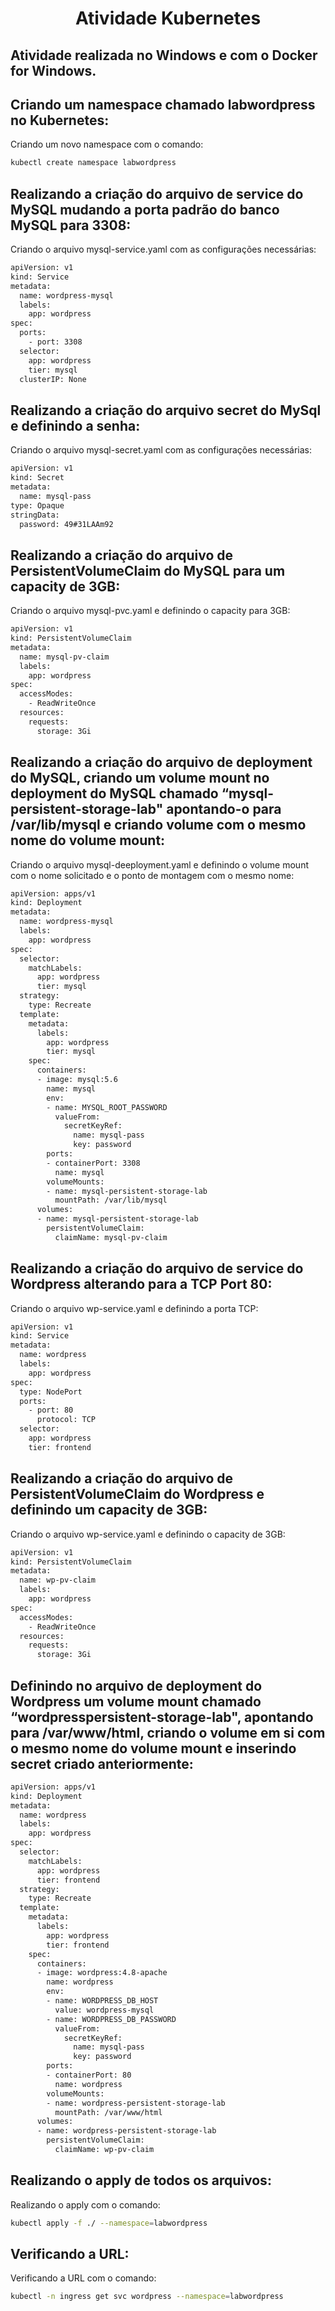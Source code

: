 <h1 align="center"> Atividade Kubernetes </h1>


## Atividade realizada no Windows e com o Docker for Windows.
## Criando um namespace chamado labwordpress no Kubernetes:
Criando um novo namespace com o comando:
```bash
kubectl create namespace labwordpress
```



## Realizando a criação do arquivo de service do MySQL mudando a porta padrão do banco MySQL para 3308:
Criando o arquivo mysql-service.yaml com as configurações necessárias:
```bash
apiVersion: v1
kind: Service
metadata:
  name: wordpress-mysql
  labels:
    app: wordpress
spec:
  ports:
    - port: 3308
  selector:
    app: wordpress
    tier: mysql
  clusterIP: None
```



## Realizando a criação do arquivo secret do MySql e definindo a senha:
Criando o arquivo mysql-secret.yaml com as configurações necessárias:
```bash
apiVersion: v1
kind: Secret
metadata:
  name: mysql-pass
type: Opaque
stringData:
  password: 49#31LAAm92
```



## Realizando a criação do arquivo de PersistentVolumeClaim do MySQL para um capacity de 3GB:
Criando o arquivo mysql-pvc.yaml e definindo o capacity para 3GB:
```bash
apiVersion: v1
kind: PersistentVolumeClaim
metadata:
  name: mysql-pv-claim
  labels:
    app: wordpress
spec:
  accessModes:
    - ReadWriteOnce
  resources:
    requests:
      storage: 3Gi
```



## Realizando a criação do arquivo de deployment do MySQL, criando um volume mount no deployment do MySQL chamado “mysql-persistent-storage-lab" apontando-o para /var/lib/mysql e criando volume com o mesmo nome do volume mount:
Criando o arquivo mysql-deeployment.yaml e definindo o volume mount com o nome solicitado e o ponto de montagem com o mesmo nome:
```bash
apiVersion: apps/v1
kind: Deployment
metadata:
  name: wordpress-mysql
  labels:
    app: wordpress
spec:
  selector:
    matchLabels:
      app: wordpress
      tier: mysql
  strategy:
    type: Recreate
  template:
    metadata:
      labels:
        app: wordpress
        tier: mysql
    spec:
      containers:
      - image: mysql:5.6
        name: mysql
        env:
        - name: MYSQL_ROOT_PASSWORD
          valueFrom:
            secretKeyRef:
              name: mysql-pass
              key: password
        ports:
        - containerPort: 3308
          name: mysql
        volumeMounts:
        - name: mysql-persistent-storage-lab
          mountPath: /var/lib/mysql
      volumes:
      - name: mysql-persistent-storage-lab
        persistentVolumeClaim:
          claimName: mysql-pv-claim
```



## Realizando a criação do arquivo de service do Wordpress alterando para a TCP Port 80:
Criando o arquivo wp-service.yaml e definindo a porta TCP:
```bash
apiVersion: v1
kind: Service
metadata:
  name: wordpress
  labels:
    app: wordpress
spec:
  type: NodePort
  ports:
    - port: 80
      protocol: TCP
  selector:
    app: wordpress
    tier: frontend
```



## Realizando a criação do arquivo de PersistentVolumeClaim do Wordpress e definindo um capacity de 3GB:
Criando o arquivo wp-service.yaml e definindo o capacity de 3GB:
```bash
apiVersion: v1
kind: PersistentVolumeClaim
metadata:
  name: wp-pv-claim
  labels:
    app: wordpress
spec:
  accessModes:
    - ReadWriteOnce
  resources:
    requests:
      storage: 3Gi
```



## Definindo no arquivo de deployment do Wordpress um volume mount chamado “wordpresspersistent-storage-lab", apontando para /var/www/html, criando o volume em si com o mesmo nome do volume mount e inserindo secret criado anteriormente:
```bash
apiVersion: apps/v1
kind: Deployment
metadata:
  name: wordpress
  labels:
    app: wordpress
spec:
  selector:
    matchLabels:
      app: wordpress
      tier: frontend
  strategy:
    type: Recreate
  template:
    metadata:
      labels:
        app: wordpress
        tier: frontend
    spec:
      containers:
      - image: wordpress:4.8-apache
        name: wordpress
        env:
        - name: WORDPRESS_DB_HOST
          value: wordpress-mysql
        - name: WORDPRESS_DB_PASSWORD
          valueFrom:
            secretKeyRef:
              name: mysql-pass
              key: password
        ports:
        - containerPort: 80
          name: wordpress
        volumeMounts:
        - name: wordpress-persistent-storage-lab
          mountPath: /var/www/html
      volumes:
      - name: wordpress-persistent-storage-lab
        persistentVolumeClaim:
          claimName: wp-pv-claim
```


## Realizando o apply de todos os arquivos:
Realizando o apply com o comando:
```bash
kubectl apply -f ./ --namespace=labwordpress
```



## Verificando a URL:
Verificando a URL com o comando:
```bash
kubectl -n ingress get svc wordpress --namespace=labwordpress
```
